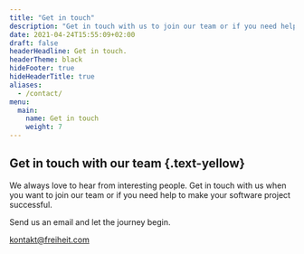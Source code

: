 ```yaml
---
title: "Get in touch"
description: "Get in touch with us to join our team or if you need help solving your mission impossible large-scale software projects."
date: 2021-04-24T15:55:09+02:00
draft: false
headerHeadline: Get in touch.
headerTheme: black
hideFooter: true
hideHeaderTitle: true
aliases:
  - /contact/
menu:
  main:
    name: Get in touch
    weight: 7
---
```

## Get in touch with our team {.text-yellow}

We always love to hear from interesting people. Get in touch with us when you want to join our team or if you need help to make your software project successful.

Send us an email and let the journey begin.

[kontakt@freiheit.com](mailto:kontakt@freiheit.com)
